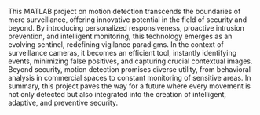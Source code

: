 This MATLAB project on motion detection transcends the boundaries of mere surveillance, offering innovative potential in the field of security and beyond. By introducing personalized responsiveness, proactive intrusion prevention, and intelligent monitoring, this technology emerges as an evolving sentinel, redefining vigilance paradigms. In the context of surveillance cameras, it becomes an efficient tool, instantly identifying events, minimizing false positives, and capturing crucial contextual images. Beyond security, motion detection promises diverse utility, from behavioral analysis in commercial spaces to constant monitoring of sensitive areas. In summary, this project paves the way for a future where every movement is not only detected but also integrated into the creation of intelligent, adaptive, and preventive security.

